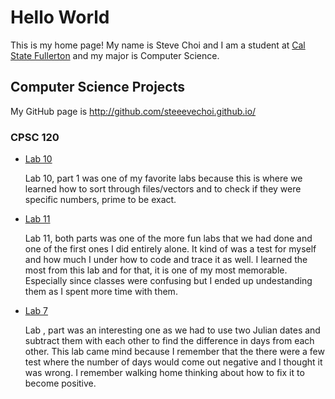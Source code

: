 # Hello World

This is my home page! My name is Steve Choi and I am a student at [Cal State Fullerton](http://www.fullerton.edu/) and my major is Computer Science.

## Computer Science Projects

My GitHub page is http://github.com/steeevechoi.github.io/

### CPSC 120

* [Lab 10](https://github.com/cpsc-fall-2023/cpsc-120-lab-10-steve-and-justin/tree/main/part-1/)

    Lab 10, part 1 was one of my favorite labs because this is where we learned how to sort through files/vectors and to check if they were specific numbers, prime to be exact.

* [Lab 11](https://github.com/cpsc-fall-2023/cpsc-120-lab-11-liz-and-steve/)

    Lab 11, both parts was one of the more fun labs that we had done and one of the first ones I did entirely alone. It kind of was a test for myself and how much I under how to code and trace it as well. I learned the most from this lab and for that, it is one of my most memorable. Especially since classes were confusing but I ended up undestanding them as I spent more time with them.

* [Lab 7](https://github.com/cpsc-fall-2023/cpsc-120-lab-07-steve-and-evan/)

    Lab , part was an interesting one as we had to use two Julian dates and subtract them with each other to find the difference in days from each other. This lab came mind because I remember that the there were a few test where the number of days would come out negative and I thought it was wrong. I remember walking home thinking about how to fix it to become positive.